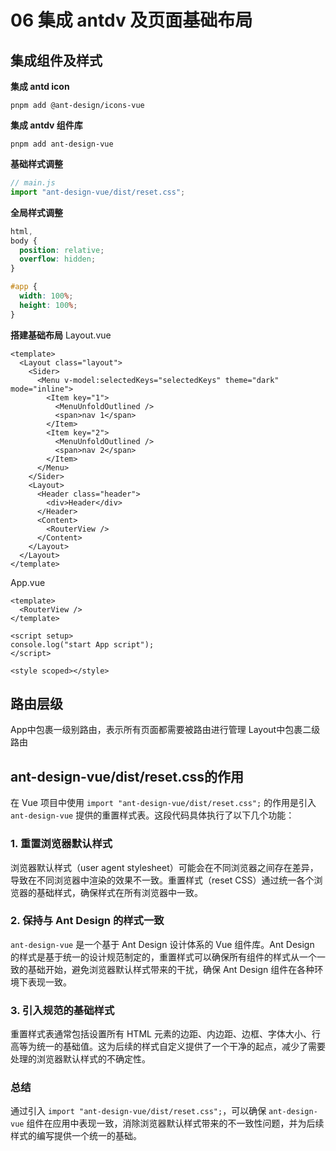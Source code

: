 # 06 集成 antdv 及页面基础布局

## 集成组件及样式

**集成 antd icon**

```shell
pnpm add @ant-design/icons-vue
```

**集成 antdv 组件库**

```shell
pnpm add ant-design-vue
```

**基础样式调整**

```js
// main.js
import "ant-design-vue/dist/reset.css";
```

**全局样式调整**

```css
html,
body {
  position: relative;
  overflow: hidden;
}

#app {
  width: 100%;
  height: 100%;
}
```

**搭建基础布局**
Layout.vue

```vue
<template>
  <Layout class="layout">
    <Sider>
      <Menu v-model:selectedKeys="selectedKeys" theme="dark" mode="inline">
        <Item key="1">
          <MenuUnfoldOutlined />
          <span>nav 1</span>
        </Item>
        <Item key="2">
          <MenuUnfoldOutlined />
          <span>nav 2</span>
        </Item>
      </Menu>
    </Sider>
    <Layout>
      <Header class="header">
        <div>Header</div>
      </Header>
      <Content>
        <RouterView />
      </Content>
    </Layout>
  </Layout>
</template>
```
App.vue
```vue
<template>
  <RouterView />
</template>

<script setup>
console.log("start App script");
</script>

<style scoped></style>
```



## 路由层级

App中包裹一级别路由，表示所有页面都需要被路由进行管理
Layout中包裹二级路由



## ant-design-vue/dist/reset.css的作用

在 Vue 项目中使用 `import "ant-design-vue/dist/reset.css";` 的作用是引入 `ant-design-vue` 提供的重置样式表。这段代码具体执行了以下几个功能：

### 1. 重置浏览器默认样式

浏览器默认样式（user agent stylesheet）可能会在不同浏览器之间存在差异，导致在不同浏览器中渲染的效果不一致。重置样式（reset CSS）通过统一各个浏览器的基础样式，确保样式在所有浏览器中一致。

### 2. 保持与 Ant Design 的样式一致

`ant-design-vue` 是一个基于 Ant Design 设计体系的 Vue 组件库。Ant Design 的样式是基于统一的设计规范制定的，重置样式可以确保所有组件的样式从一个一致的基础开始，避免浏览器默认样式带来的干扰，确保 Ant Design 组件在各种环境下表现一致。

### 3. 引入规范的基础样式

重置样式表通常包括设置所有 HTML 元素的边距、内边距、边框、字体大小、行高等为统一的基础值。这为后续的样式自定义提供了一个干净的起点，减少了需要处理的浏览器默认样式的不确定性。


### 总结

通过引入 `import "ant-design-vue/dist/reset.css";`，可以确保 `ant-design-vue` 组件在应用中表现一致，消除浏览器默认样式带来的不一致性问题，并为后续样式的编写提供一个统一的基础。
